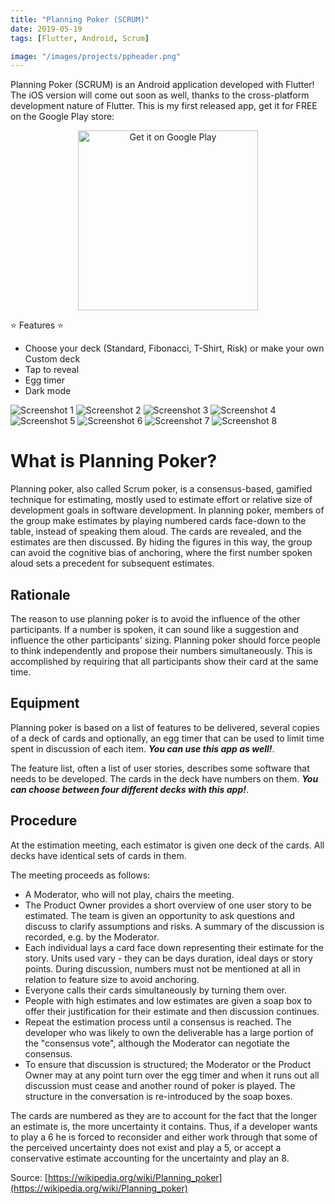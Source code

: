 ```yaml
---
title: "Planning Poker (SCRUM)"
date: 2019-05-19
tags: [Flutter, Android, Scrum]

image: "/images/projects/ppheader.png"
---
```


Planning Poker (SCRUM) is an Android application developed with Flutter! The iOS version will come out soon as well, thanks to the cross-platform development nature of Flutter.
This is my first released app, get it for FREE on the Google Play store:

<div style="text-align:center">
<a href='https://play.google.com/store/apps/details?id=com.abianche.planningpoker&pcampaignid=MKT-Other-global-all-co-prtnr-py-PartBadge-Mar2515-1'><img style='width: 18rem;' alt='Get it on Google Play' src='https://play.google.com/intl/en_us/badges/images/generic/en_badge_web_generic.png'/></a>
</div>

⭐ Features ⭐

- Choose your deck (Standard, Fibonacci, T-Shirt, Risk) or make your own Custom deck
- Tap to reveal
- Egg timer
- Dark mode

![Screenshot 1](/images/projects/pp1.png)
![Screenshot 2](/images/projects/pp2.png)
![Screenshot 3](/images/projects/pp3.png)
![Screenshot 4](/images/projects/pp4.png)
![Screenshot 5](/images/projects/pp5.png)
![Screenshot 6](/images/projects/pp6.png)
![Screenshot 7](/images/projects/pp7.png)
![Screenshot 8](/images/projects/pp8.png)

# What is Planning Poker?
Planning poker, also called Scrum poker, is a consensus-based, gamified technique for estimating, mostly used to estimate effort or relative size of development goals in software development. In planning poker, members of the group make estimates by playing numbered cards face-down to the table, instead of speaking them aloud. The cards are revealed, and the estimates are then discussed. By hiding the figures in this way, the group can avoid the cognitive bias of anchoring, where the first number spoken aloud sets a precedent for subsequent estimates.

## Rationale
The reason to use planning poker is to avoid the influence of the other participants. If a number is spoken, it can sound like a suggestion and influence the other participants' sizing. Planning poker should force people to think independently and propose their numbers simultaneously. This is accomplished by requiring that all participants show their card at the same time.

## Equipment
Planning poker is based on a list of features to be delivered, several copies of a deck of cards and optionally, an egg timer that can be used to limit time spent in discussion of each item. _**You can use this app as well!**_.

The feature list, often a list of user stories, describes some software that needs to be developed.
The cards in the deck have numbers on them. _**You can choose between four different decks with this app!**_.

## Procedure
At the estimation meeting, each estimator is given one deck of the cards. All decks have identical sets of cards in them.

The meeting proceeds as follows:

- A Moderator, who will not play, chairs the meeting.
- The Product Owner provides a short overview of one user story to be estimated. The team is given an opportunity to ask questions and discuss to clarify assumptions and risks. A summary of the discussion is recorded, e.g. by the Moderator.
- Each individual lays a card face down representing their estimate for the story. Units used vary - they can be days duration, ideal days or story points. During discussion, numbers must not be mentioned at all in relation to feature size to avoid anchoring.
- Everyone calls their cards simultaneously by turning them over.
- People with high estimates and low estimates are given a soap box to offer their justification for their estimate and then discussion continues.
- Repeat the estimation process until a consensus is reached. The developer who was likely to own the deliverable has a large portion of the "consensus vote", although the Moderator can negotiate the consensus.
- To ensure that discussion is structured; the Moderator or the Product Owner may at any point turn over the egg timer and when it runs out all discussion must cease and another round of poker is played. The structure in the conversation is re-introduced by the soap boxes.

The cards are numbered as they are to account for the fact that the longer an estimate is, the more uncertainty it contains. Thus, if a developer wants to play a 6 he is forced to reconsider and either work through that some of the perceived uncertainty does not exist and play a 5, or accept a conservative estimate accounting for the uncertainty and play an 8.

Source: [https://wikipedia.org/wiki/Planning_poker](https://wikipedia.org/wiki/Planning_poker)